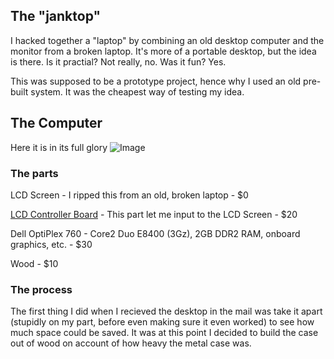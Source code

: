 ## The "janktop"

I hacked together a "laptop" by combining an old desktop computer and the monitor from a broken laptop. It's more of a portable desktop, but the idea is there. Is it practial? Not really, no. Was it fun? Yes. 

This was supposed to be a prototype project, hence why I used an old pre-built system. It was the cheapest way of testing my idea.


## The Computer

Here it is in its full glory
![Image](https://user-images.githubusercontent.com/9144361/32306205-3c900d82-bf37-11e7-9dd4-72bbca573ac3.jpg)


### The parts
LCD Screen - I ripped this from an old, broken laptop - $0

[LCD Controller Board](https://www.ebay.com/itm/Kit-for-LP156WH2-TLQB-LCD-LED-Lvds-Controller-Board-HDMI-DVI-VGA/112415296844?ssPageName=STRK%3AMEBIDX%3AIT&_trksid=p2060353.m2749.l2649)  - This part let me input to the LCD Screen - $20

Dell OptiPlex 760 - Core2 Duo E8400 (3Gz), 2GB DDR2 RAM, onboard graphics, etc. - $30

Wood - $10


### The process
The first thing I did when I recieved the desktop in the mail was take it apart (stupidly on my part, before even making sure it even worked) to see how much space could be saved. It was at this point I decided to build the case out of wood on account of how heavy the metal case was. 









